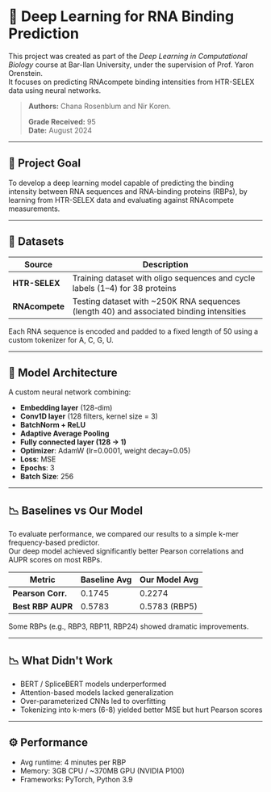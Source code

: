 # 🧬 Deep Learning for RNA Binding Prediction

This project was created as part of the *Deep Learning in Computational Biology* course at Bar-Ilan University, under the supervision of Prof. Yaron Orenstein.  
It focuses on predicting RNAcompete binding intensities from HTR-SELEX data using neural networks.

> **Authors:** Chana Rosenblum and Nir Koren.
> 
> **Grade Received:** 95  
> **Date:** August 2024

---

## 🎯 Project Goal

To develop a deep learning model capable of predicting the binding intensity between RNA sequences and RNA-binding proteins (RBPs), by learning from HTR-SELEX data and evaluating against RNAcompete measurements.

---

## 🧪 Datasets

| Source      | Description |
|-------------|-------------|
| **HTR-SELEX** | Training dataset with oligo sequences and cycle labels (1–4) for 38 proteins |
| **RNAcompete** | Testing dataset with ~250K RNA sequences (length 40) and associated binding intensities |

Each RNA sequence is encoded and padded to a fixed length of 50 using a custom tokenizer for A, C, G, U.

---

## 🧠 Model Architecture

A custom neural network combining:

- **Embedding layer** (128-dim)
- **Conv1D layer** (128 filters, kernel size = 3)
- **BatchNorm + ReLU**
- **Adaptive Average Pooling**
- **Fully connected layer (128 → 1)**
- **Optimizer**: AdamW (lr=0.0001, weight decay=0.05)
- **Loss**: MSE  
- **Epochs**: 3  
- **Batch Size**: 256  

---

## 📉 Baselines vs Our Model

To evaluate performance, we compared our results to a simple k-mer frequency-based predictor.  
Our deep model achieved significantly better Pearson correlations and AUPR scores on most RBPs.

| Metric | Baseline Avg | Our Model Avg |
|--------|--------------|----------------|
| **Pearson Corr.** | 0.1745 | 0.2274 |
| **Best RBP AUPR** | 0.5783 | 0.5783 (RBP5) |

Some RBPs (e.g., RBP3, RBP11, RBP24) showed dramatic improvements.

---

## 📉 What Didn't Work

- BERT / SpliceBERT models underperformed
- Attention-based models lacked generalization
- Over-parameterized CNNs led to overfitting
- Tokenizing into k-mers (6-8) yielded better MSE but hurt Pearson scores

---

## ⚙️ Performance

- Avg runtime: 4 minutes per RBP
- Memory: 3GB CPU / ~370MB GPU (NVIDIA P100)
- Frameworks: PyTorch, Python 3.9



